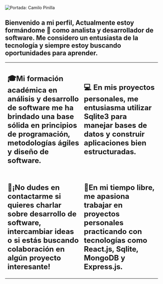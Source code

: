 <img src="https://imgur.com/hYs18Wd.png" title="source: imgur.com" alt="Portada: Camilo Pinilla" />

<h2>Bienvenido a mi perfil, Actualmente estoy formándome 🌱 como analista y desarrollador de software. Me considero un entusiasta de la tecnología y siempre estoy buscando oportunidades para aprender.</h2>

<table style="width:100%">
<tr>
<td style="width:50%">
<h2>🎓Mi formación académica en análisis y desarrollo de software me ha brindado una base sólida en principios de programación, metodologías ágiles y diseño de software.</h2>
</td>
<td style="min-width:50%">
<h2>💻 En mis proyectos personales, me entusiasma utilizar Sqlite3 para manejar bases de datos y construir aplicaciones bien estructuradas.</h2>
</td>
</tr>
<tr>
<td>
<h2>🌟¡No dudes en contactarme si quieres charlar sobre desarrollo de software, intercambiar ideas o si estás buscando colaboración en algún proyecto interesante!</h2>
</td>
  <td>
<h2>🚀En mi tiempo libre, me apasiona trabajar en proyectos personales practicando con tecnologías como React.js, Sqlite, MongoDB y Express.js.</h2>
</td>
</tr>
</table>







<!--
**Camilo-Pinilla/Camilo-Pinilla** is a ✨ _special_ ✨ repository because its `README.md` (this file) appears on your GitHub profile.

Here are some ideas to get you started:

- 🔭 I’m currently working on ...
- 🌱 I’m currently learning ...
- 👯 I’m looking to collaborate on ...
- 🤔 I’m looking for help with ...
- 💬 Ask me about ...
- 📫 How to reach me: ...
- 😄 Pronouns: ...
-  Fun fact: ...
-->
